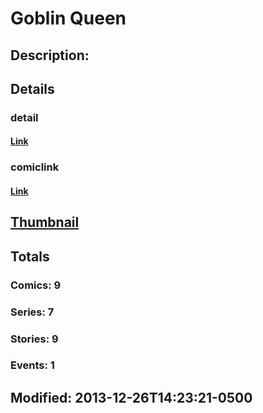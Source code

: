 # Goblin Queen
## Description: 
## Details
### detail
#### [Link](http://marvel.com/characters/2709/goblin_queen?utm_campaign=apiRef&utm_source=225578a89fc76f3d20fbffda5d17a88d)
### comiclink
#### [Link](http://marvel.com/comics/characters/1009322/goblin_queen?utm_campaign=apiRef&utm_source=225578a89fc76f3d20fbffda5d17a88d)
## [Thumbnail](http://i.annihil.us/u/prod/marvel/i/mg/6/b0/52bc8219eb973.jpg)
## Totals
### Comics: 9
### Series: 7
### Stories: 9
### Events: 1
## Modified: 2013-12-26T14:23:21-0500